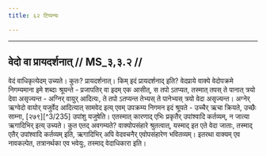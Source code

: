 ```yaml
---
title: ६२ टिप्पन्यः

---
```


[^3/234]: Mait.S. 3.6.5

____________________________________________


## वेदो वा प्रायदर्शनात् // MS_३,३.२ //

वेदं वाधिकृत्येदम् उच्यते। कुतः? प्रायदर्शनात्। किम् इदं प्रायदर्शनाद् इति? वेदप्राये वाक्ये वेदोपक्रमे निगम्यमाना इमे शब्दाः श्रूयन्ते - प्रजापतिर् वा इदम् एक आसीत्, स तपो ऽतप्यत, तस्मात् तपस् ते पानात् त्रयो देवा असृज्यन्त - अग्निर् वायुर् आदित्यः, ते तपो ऽतप्यन्त तेभ्यस् ते पानेभ्यस् त्रयो वेदा असृज्यन्त। अग्नेर् ऋग्वेदो वायोर् यजुर्वेद आदित्यात् सामवेद इत्य् एवम् उपक्रम्य निगमन इदं श्रूयते - उच्चैर् ऋचा क्रियते, उच्छैः साम्ना, [२७९][^3/235] उपांशु यजुषेति। एतस्मात् कारणाद् एभिः प्रकृतैर् उपांश्वादि कर्तव्यम्, न जात्या ऋगादिभिर् इत्य् उच्यते। कुत एतद् अवगम्यते? वाक्योपसंहारे श्रुतत्वात्, यस्माद् इत एते वेदा जाताः, तस्माद् एतैर् उपांश्वादि कर्तव्यम् इति, ऋगादिभिर् अपि वेदवचनैर् एवोपसंहारेण भवितव्यम्। इतरथा वाक्यम् एव नावकल्पेत, तत्रानर्थका एव भवेयुः, तस्माद् वेदाधिकारा इति।
